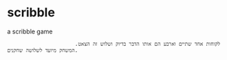 # scribble
a scribble game

                          לקוחות אחד שתיים וארבע הם אותו הדבר בדיוק ושלוש זה הצאט. המשחק מיועד לשלושה שחקנים.
